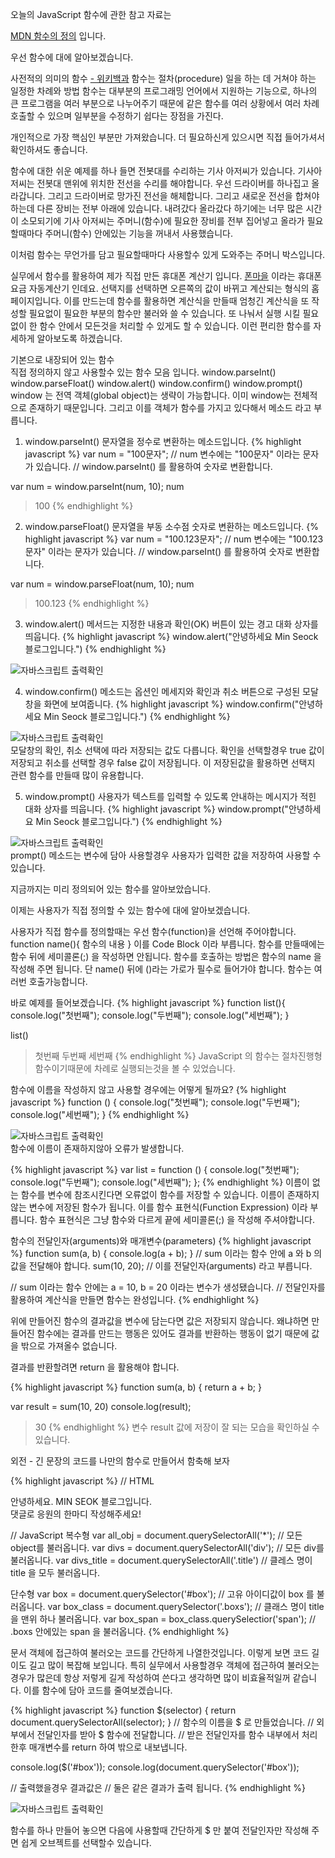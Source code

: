오늘의  JavaScript 함수에 관한 참고 자료는 
<div class="pro-txt">
  <a href="https://developer.mozilla.org/ko/docs/Web/JavaScript/Guide/%ED%95%A8%EC%88%98" target="_balnk">MDN 함수의 정의</a> 입니다.
</div>

우선 함수에 대에 알아보겠습니다.

<div class="pro-txt">
사전적의 의미의 함수 
  <a href="https://ko.wikipedia.org/wiki/%ED%95%A8%EC%88%98_(%ED%94%84%EB%A1%9C%EA%B7%B8%EB%9E%98%EB%B0%8D)" target="_balnk"> - 위키백과</a>
함수는 절차(procedure) 일을 하는 데 거쳐야 하는 일정한 차례와 방법
함수는 대부분의 프로그래밍 언어에서 지원하는 기능으로, 하나의 큰 프로그램을 여러 부분으로 나누어주기 때문에 같은 함수를 여러 상황에서 여러 차례 호출할 수 있으며 일부분을 수정하기 쉽다는 장점을 가진다.
</div>

개인적으로 가장 핵심인 부분만 가져왔습니다.
더 필요하신게 있으시면 직접 들어가셔서 확인하셔도 좋습니다.

함수에 대한 쉬운 예제를 하나 들면
전봇대를 수리하는 기사 아저씨가 있습니다.
기사아저씨는 전봇대 맨위에 위치한 전선을 수리를 해야합니다.
우선 드라이버를 하나집고 올라갑니다. 그리고 드라이버로 망가진 전선을 해체합니다.
그리고 새로운 전선을 합쳐야하는데 다른 장비는 전부 아래에 있습니다.
내려갔다 올라갔다 하기에는 너무 많은 시간이 소모되기에 기사 아저씨는 
주머니(함수)에 필요한 장비를 전부 집어넣고 올라가 필요할때마다 
주머니(함수) 안에있는 기능을 꺼내서 사용했습니다.

이처럼 함수는 무언가를 담고 필요할때마다 사용할수 있게 도와주는 주머니 박스입니다.

실무에서 함수를 활용하여 제가 직접 만든 휴대폰 계산기 입니다.
<a href="http://ds180809.dothome.co.kr/shop/item.php?it_id=1534505390&ca_id=10&page=1" target="_blank">폰마을</a> 이라는 휴대폰 요금 자동계산기 인데요. 선택지를 선택하면 오른쪽의 값이 바뀌고 계산되는 형식의 홈페이지입니다.
이를 만드는데 함수를 활용하면 계산식을 만들때 엄청긴 계산식을 또 작성할 필요없이 필요한 부분의 함수만 불러와 쓸 수 있습니다.
또 나눠서 실행 시킬 필요없이 한 함수 안에서 모든것을 처리할 수 있게도 할 수 있습니다.
이런 편리한 함수를 자세하게 알아보도록 하겠습니다.

<div class="small-title">기본으로 내장되어 있는 함수</div>
직접 정의하지 않고 사용할수 있는 함수 모음 입니다.
window.parseInt()
window.parseFloat()
window.alert()
window.confirm()
window.prompt()
window 는 전역 객체(global object)는 생략이 가능합니다. 
이미 window는 전체적으로 존재하기 때문입니다. 
그리고 이를 객체가 함수를 가지고 있다해서 메소드 라고 부릅니다. 

1. window.parseInt() 문자열을 정수로 변환하는 메소드입니다.
{% highlight javascript %}
 var num = "100문자";
 // num 변수에는 "100문자" 이라는 문자가 있습니다.
 // window.parseInt() 를 활용하여 숫자로 변환합니다.
 
 var num = window.parseInt(num, 10);
 num
 > 100
{% endhighlight %}

2. window.parseFloat() 문자열을 부동 소수점 숫자로 변환하는 메소드입니다.
{% highlight javascript %}
 var num = "100.123문자";
 // num 변수에는 "100.123문자" 이라는 문자가 있습니다.
 // window.parseInt() 를 활용하여 숫자로 변환합니다.
 
 var num = window.parseFloat(num, 10);
 num
 > 100.123
{% endhighlight %}

3. window.alert() 메서드는 지정한 내용과 확인(OK) 버튼이 있는 경고 대화 상자를 띄웁니다.
{% highlight javascript %}
 window.alert("안녕하세요 Min Seock 블로그입니다.")
{% endhighlight %}
<div class="img-box">
  <img src="{{ site.baseurl }}/static/img/post/2018-09-01-1.png" alt="자바스크립트 출력확인" />
</div>

4. window.confirm() 메소드는 옵션인 메세지와 확인과 취소 버튼으로 구성된 모달창을 화면에 보여줍니다. 
{% highlight javascript %}
 window.confirm("안녕하세요 Min Seock 블로그입니다.")
{% endhighlight %}
<div class="img-box">
  <img src="{{ site.baseurl }}/static/img/post/2018-09-01-2.png" alt="자바스크립트 출력확인" />
</div>
모달창의 확인, 취소 선택에 따라 저장되는 값도 다릅니다. 
확인을 선택할경우 true 값이 저장되고
취소를 선택할 경우 false 값이 저장됩니다.
이 저장된값을 활용하면 선택지 관련 함수를 만들때 많이 유용합니다.

5. window.prompt() 사용자가 텍스트를 입력할 수 있도록 안내하는 메시지가 적힌 대화 상자를 띄웁니다.
{% highlight javascript %}
 window.prompt("안녕하세요 Min Seock 블로그입니다.")
{% endhighlight %}
<div class="img-box">
  <img src="{{ site.baseurl }}/static/img/post/2018-09-01-3.png" alt="자바스크립트 출력확인" />
</div>
prompt() 메소드는 변수에 담아 사용할경우 사용자가 입력한 값을 저장하여 사용할 수 있습니다.

지금까지는 미리 정의되어 있는 함수를 알아보았습니다.

이제는 사용자가 직접 정의할 수 있는 함수에 대에 알아보겠습니다.

사용자가 직접 함수를 정의할때는 우선 함수(function)을 선언해 주어야합니다.
function name(){
   함수의 내용
}
이를 Code Block 이라 부릅니다.
함수를 만들때에는 함수 뒤에 세미콜론(;) 을 작성하면 안됩니다.
함수를 호출하는 방법은 함수의 name 을 작성해 주면 됩니다.
단 name() 뒤에 ()라는 가로가 필수로 들어가야 합니다.
함수는 여러번 호출가능합니다.

바로 예제를 들어보겠습니다.
{% highlight javascript %}
 function list(){
  console.log("첫번째");
  console.log("두번째");
  console.log("세번째");
 }
 
 list()
 > 첫번째
 > 두번째
 > 세번째
{% endhighlight %}
JavaScript 의 함수는 절차진행형 함수이기때문에 차례로 실행되는것을 볼 수 있었습니다.

함수에 이름을 작성하지 않고 사용할 경우에는 어떻게 될까요?
{% highlight javascript %}
 function () {
  console.log("첫번째");
  console.log("두번째");
  console.log("세번째");
 }
{% endhighlight %}
<div class="img-box">
  <img src="{{ site.baseurl }}/static/img/post/2018-09-01-4.png" alt="자바스크립트 출력확인" />
</div>
함수에 이름이 존재하지않아 오류가 발생합니다.

{% highlight javascript %}
 var list = function () {
  console.log("첫번째");
  console.log("두번째");
  console.log("세번째");
 };
{% endhighlight %}
이름이 없는 함수를 변수에 참조시킨다면 오류없이 함수를 저장할 수 있습니다.
이름이 존재하지 않는 변수에 저장된 함수가 됩니다.
이를 함수 표현식(Function Expression) 이라 부릅니다.
함수 표현식은 그냥 함수와 다르게 끝에 세미콜론(;) 을 작성해 주셔야합니다.

함수의 전달인자(arguments)와 매개변수(parameters)
{% highlight javascript %}
 function sum(a, b) {
  console.log(a + b);
 }
 // sum 이라는 함수 안에 a 와 b 의 값을 전달해야 합니다.
 sum(10, 20);
 // 이를 전달인자(arguments) 라고 부릅니다.
 
 // sum 이라는 함수 안에는 a = 10, b = 20 이라는 변수가 생성됐습니다.
 // 전달인자를 활용하여 계산식을 만들면 함수는 완성입니다.
{% endhighlight %}

위에 만들어진 함수의 결과값을 변수에 담는다면 값은 저장되지 않습니다.
왜냐하면 만들어진 함수에는 결과를 만드는 행동은 있어도
결과를 반환하는 행동이 없기 때문에 값을 밖으로 가져올수 없습니다.

결과를 반환할려면 return 을 활용해야 합니다.

{% highlight javascript %}
 function sum(a, b) {
  return a + b;
 }
 
 var result = sum(10, 20)
 console.log(result);
 > 30
{% endhighlight %}
변수 result 값에 저장이 잘 되는 모습을 확인하실 수 있습니다.

외전 - 긴 문장의 코드를 나만의 함수로 만들어서 함축해 보자

{% highlight javascript %}
  // HTML
  <div id="box" class="boxs">
    <div class="title">안녕하세요. MIN SEOK 블로그입니다.</div>
    <span>댓글로 응원의 한마디 작성해주세요!</span>
  </div>
  
  // JavaScript
  복수형
  var all_obj = document.querySelectorAll('*'); // 모든 object를 불러옵니다.
  var divs = document.querySelectorAll('div'); // 모든 div를 불러옵니다.
  var divs_title = document.querySelectorAll('.title') // 클레스 명이 title 을 모두 불러옵니다.
  
  단수형
  var box = document.querySelector('#box'); // 고유 아이디값이 box 를 불러옵니다.
  var box_class = document.querySelector('.boxs'); // 클래스 명이 title 을 맨위 하나 불러옵니다.
  var box_span = box_class.querySelectior('span'); // .boxs 안에있는 span 을 불러옵니다.
{% endhighlight %}

문서 객체에 접근하여 불러오는 코드를 간단하게 나열한것입니다.
이렇게 보면 코드 길이도 길고 많이 복잡해 보입니다.
특히 실무에서 사용할경우 객체에 접근하여 불러오는 경우가 많은데
항상 저렇게 길게 작성하여 쓴다고 생각하면 많이 비효율적일꺼 같습니다.
이를 함수에 담아 코드를 줄여보겠습니다.

{% highlight javascript %}
 function $(selector) {
   return document.querySelectorAll(selector);
 }
 // 함수의 이름을 $ 로 만들었습니다. 
 // 외부에서 전달인자를 받아 $ 함수에 전달합니다.
 // 받은 전달인자를 함수 내부에서 처리한후 매개변수를 return 하여 밖으로 내보냅니다.
 
 console.log($('#box'));
 console.log(document.querySelector('#box'));
 
 // 출력했을경우 결과값은 
 // 둘은 같은 결과가 출력 됩니다.
{% endhighlight %}
<div class="img-box">
  <img src="{{ site.baseurl }}/static/img/post/2018-09-01-5.png" alt="자바스크립트 출력확인" />
</div>

함수를 하나 만들어 놓으면 다음에 사용할때 간단하게 $ 만 붙여 전달인자만 작성해 주면
쉽게 오브젝트를 선택할수 있습니다.

